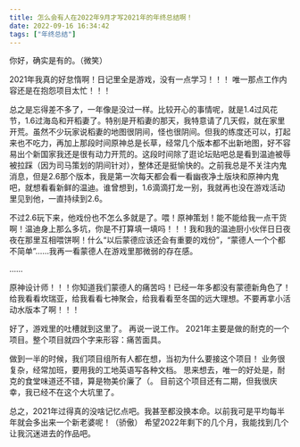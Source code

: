 ```yaml
---
title: 怎么会有人在2022年9月才写2021年的年终总结啊！
date: 2022-09-16 16:34:42
tags: ["年终总结"]
---
```


你好，确实是有的。（微笑）

2021年我真的好怠惰啊！日记里全是游戏，没有一点学习！！！
唯一那点工作内容还是在抱怨项目太忙！！！

总之是忘得差不多了，一年像是没过一样。比较开心的事情呢，就是1.4过风花节，1.6过海岛和开稻妻了。特别是开稻妻的那天，我特意请了几天假，就在家里开荒。虽然不少玩家说稻妻的地图很阴间，怪也很阴间。但我的练度还可以，打起来也不吃力，再加上那段时间原神总是长草，经常几个版本都不出新地图，好不容易出个新国家我还是很有动力开荒的。这段时间除了逛论坛贴吧总是看到温迪被辱被拉踩（因为司马策划的阴间针对），整体还是挺愉快的。之前我总是不关注内鬼消息，但是2.6那个版本，我是第一次每天都会看一看幽夜净土版块和原神内鬼吧，就想看看新鲜的温迪。谁曾想到，1.6滴滴打龙一别，我就再也没在游戏活动里见到他，一直持续到2.6。

不过2.6玩下来，他戏份也不怎么多就是了。喂！原神策划！能不能给我一点干货啊！温迪身上那么多坑，你是不打算填一填吗！！！我和我的温迪厨小伙伴日日夜夜在那里互相喂饼啊！什么“以后蒙德应该还会有重要的戏份”，“蒙德人一个个都不简单”……我再一看蒙德人在游戏里那微弱的存在感。

……

原神设计师！！！你知道我们蒙德人的痛苦吗！已经一年多都没有蒙德新角色了！
给我看看坎瑞亚，给我看看七神聚会，给我看看至冬国的远大理想。不要再拿小活动水版本了啊！！！

好了，游戏里的吐槽就到这里了。
再说一说工作。
2021年主要是做的耐克的一个项目。整个项目就四个字来形容：痛苦面具。

做到一半的时候，我们项目组所有人都在想，当初为什么要接这个项目！
业务很复杂，经常加班，要用我的工地英语写各种文档。
思来想去，唯一的好处是，耐克的食堂味道还不错，算是物美价廉了（。
目前这个项目还有二期，但我很庆幸，我已经不在这个大坑里了。

总之，2021年过得真的没啥记忆点吧。我甚至都没换本命。以前我可是平均每半年就会多出来一个新老婆呢！（骄傲）
希望2022年剩下的几个月，我能找到几个让我沉迷进去的作品吧。
